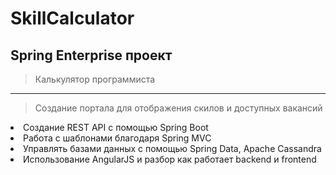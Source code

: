 # SkillCalculator
Spring Enterprise проект
------------------------------------------
> Калькулятор программиста
------------------------------------------
> Создание портала для отображения скилов и доступных вакансий



<li>Cоздание REST API с помощью Spring Boot</li>
<li>Работа с шаблонами благодаря Spring MVC</li> 
<li>Управлять базами данных с помощью Spring Data, Apache Cassandra</li>
<li>Использование AngularJS и разбор как работает backend и frontend</li>
